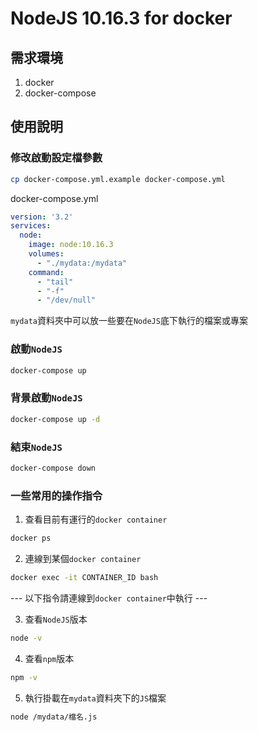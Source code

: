 # NodeJS 10.16.3 for docker

## 需求環境

1. docker
2. docker-compose

## 使用說明

### 修改啟動設定檔參數

```bash
cp docker-compose.yml.example docker-compose.yml
```

docker-compose.yml

```yml
version: '3.2'
services:
  node:
    image: node:10.16.3
    volumes:
      - "./mydata:/mydata"
    command:
      - "tail"
      - "-f"
      - "/dev/null"
```

`mydata`資料夾中可以放一些要在`NodeJS`底下執行的檔案或專案

### 啟動`NodeJS`

```bash
docker-compose up
```

### 背景啟動`NodeJS`

```bash
docker-compose up -d
```

### 結束`NodeJS`

```bash
docker-compose down
```

### 一些常用的操作指令

1. 查看目前有運行的`docker container`

```bash
docker ps
```

2. 連線到某個`docker container`

```bash
docker exec -it CONTAINER_ID bash
```

--- 以下指令請連線到`docker container`中執行 ---

3. 查看`NodeJS`版本

```bash
node -v
```

4. 查看`npm`版本

```bash
npm -v
```

5. 執行掛載在`mydata`資料夾下的`JS`檔案

```bash
node /mydata/檔名.js
```
